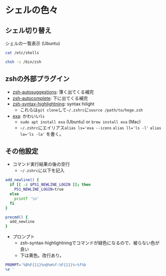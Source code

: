 # シェルの色々
## シェル切り替え
シェルの一覧表示 (Ubuntu)
```bash
cat /etc/shells
```

```bash
chsh -s /bin/zsh
```
## zshの外部プラグイン
- [zsh-autosuggestions](https://github.com/zsh-users/zsh-autosuggestions): 薄く出てくる補完
- [zsh-autocomplete](https://github.com/marlonrichert/zsh-autocomplete): 下に出てくる補完
- [zsh-syntax-highlightning](https://github.com/zsh-users/zsh-syntax-highlighting): syntax hilight
  - これらは`git clone`して`~/.zshrc`に`source /path/to/hoge.zsh`
- [exa](https://github.com/ogham/exa): かわいい`ls`
  - `sudo apt install exa` (Ubuntu) or `brew install exa` (Mac)
  - `~/.zshrc`にエイリアス`alias ls='exa --icons` `alias ll='ls -l'` `alias la='ls -la'` を書く。
## その他設定
- コマンド実行結果の後の空行
  - `~/.zshrc`に以下を記入
```bash
add_newline() {
  if [[ -z $PS1_NEWLINE_LOGIN ]]; then
    PS1_NEWLINE_LOGIN=true
  else
    printf '\n'
  fi
}

precmd() {
  add_newline
}
```
- プロンプト
  - zsh-syntax-highlightningでコマンドが緑色になるので、被らない色が良い
  - 下は黄色。改行あり。
```bash
PROMPT='%B%F{11}%n@%m%f:%F{11}%~%f%b
%# '
```
